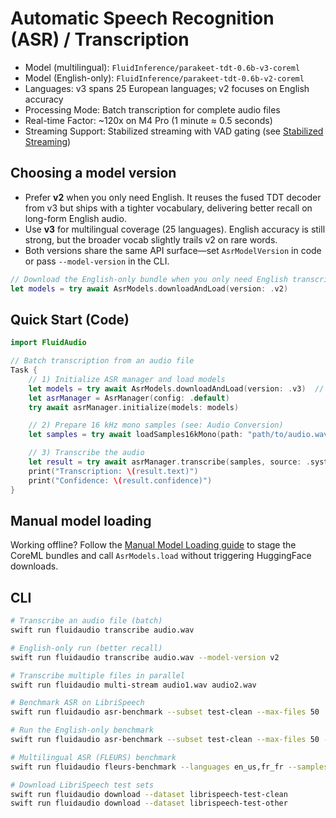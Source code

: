 # Automatic Speech Recognition (ASR) / Transcription

- Model (multilingual): `FluidInference/parakeet-tdt-0.6b-v3-coreml`
- Model (English-only): `FluidInference/parakeet-tdt-0.6b-v2-coreml`
- Languages: v3 spans 25 European languages; v2 focuses on English accuracy
- Processing Mode: Batch transcription for complete audio files
- Real-time Factor: ~120x on M4 Pro (1 minute ≈ 0.5 seconds)
- Streaming Support: Stabilized streaming with VAD gating (see [Stabilized Streaming](StabilizedStreaming.md))

## Choosing a model version

- Prefer **v2** when you only need English. It reuses the fused TDT decoder from v3 but ships with a tighter vocabulary, delivering better recall on long-form English audio.
- Use **v3** for multilingual coverage (25 languages). English accuracy is still strong, but the broader vocab slightly trails v2 on rare words.
- Both versions share the same API surface—set `AsrModelVersion` in code or pass `--model-version` in the CLI.

```swift
// Download the English-only bundle when you only need English transcripts
let models = try await AsrModels.downloadAndLoad(version: .v2)
```

## Quick Start (Code)

```swift
import FluidAudio

// Batch transcription from an audio file
Task {
    // 1) Initialize ASR manager and load models
    let models = try await AsrModels.downloadAndLoad(version: .v3)  // Switch to .v2 for English-only
    let asrManager = AsrManager(config: .default)
    try await asrManager.initialize(models: models)

    // 2) Prepare 16 kHz mono samples (see: Audio Conversion)
    let samples = try await loadSamples16kMono(path: "path/to/audio.wav")

    // 3) Transcribe the audio
    let result = try await asrManager.transcribe(samples, source: .system)
    print("Transcription: \(result.text)")
    print("Confidence: \(result.confidence)")
}
```

## Manual model loading

Working offline? Follow the [Manual Model Loading guide](ManualModelLoading.md) to stage the CoreML bundles and call `AsrModels.load` without triggering HuggingFace downloads.

## CLI

```bash
# Transcribe an audio file (batch)
swift run fluidaudio transcribe audio.wav

# English-only run (better recall)
swift run fluidaudio transcribe audio.wav --model-version v2

# Transcribe multiple files in parallel
swift run fluidaudio multi-stream audio1.wav audio2.wav

# Benchmark ASR on LibriSpeech
swift run fluidaudio asr-benchmark --subset test-clean --max-files 50

# Run the English-only benchmark
swift run fluidaudio asr-benchmark --subset test-clean --max-files 50 --model-version v2

# Multilingual ASR (FLEURS) benchmark
swift run fluidaudio fleurs-benchmark --languages en_us,fr_fr --samples 10

# Download LibriSpeech test sets
swift run fluidaudio download --dataset librispeech-test-clean
swift run fluidaudio download --dataset librispeech-test-other
```
